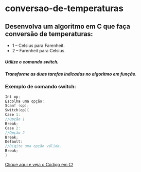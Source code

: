 # conversao-de-temperaturas

## Desenvolva um algoritmo em C que faça conversão de temperaturas:
- 1 – Celsius para Farenheit.
- 2 – Farenheit para Celsius.

##### Utilize o comando switch.
##### Transforme as duas tarefas indicadas no algoritmo em função.

### Exemplo de comando switch:

```c
Int op;
Escolha uma opção:
Scanf (op);
Switch(op){
Case 1:
//Opção 1
Break;
Case 2:	
//Opção 2
Break;
Default:
//Digite uma opção válida.
Break;
}
```

[Clique aqui e veja o Código em C!](https://github.com/TiagoAFDS/Conversao-de-Temperaturas/blob/master/Convers%C3%A3o-de-Temperaturas.c)
